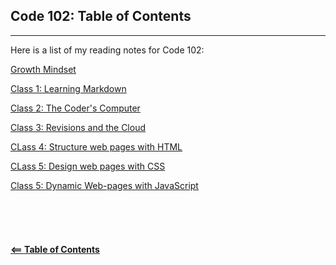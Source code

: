 ## Code 102: Table of Contents
-----


Here is a list of my reading notes for Code 102:

[Growth Mindset](read01a.md)

[Class 1: Learning Markdown](read01b.md)

[Class 2: The Coder's Computer](read02.md)

[Class 3: Revisions and the Cloud](read03.md)

[CLass 4: Structure web pages with HTML](read04.md)

[CLass 5: Design web pages with CSS](read05.md)

[Class 5: Dynamic Web-pages with JavaScript](read06a.md)\
\
\
\
\
\
[**<== Table of Contents**](../README.md)
